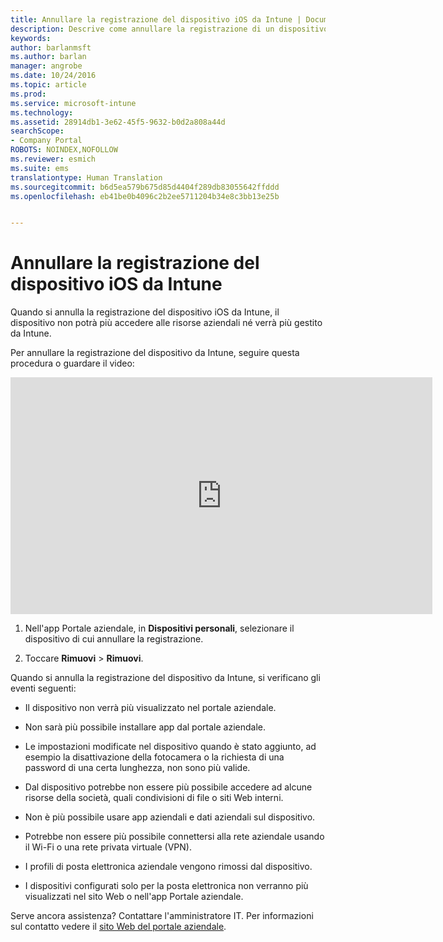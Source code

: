 ```yaml
---
title: Annullare la registrazione del dispositivo iOS da Intune | Documentazione Microsoft
description: Descrive come annullare la registrazione di un dispositivo iOS da Intune
keywords: 
author: barlanmsft
ms.author: barlan
manager: angrobe
ms.date: 10/24/2016
ms.topic: article
ms.prod: 
ms.service: microsoft-intune
ms.technology: 
ms.assetid: 28914db1-3e62-45f5-9632-b0d2a808a44d
searchScope:
- Company Portal
ROBOTS: NOINDEX,NOFOLLOW
ms.reviewer: esmich
ms.suite: ems
translationtype: Human Translation
ms.sourcegitcommit: b6d5ea579b675d85d4404f289db83055642ffddd
ms.openlocfilehash: eb41be0b4096c2b2ee5711204b34e8c3bb13e25b


---
```



# <a name="unenroll-your-ios-device-from-intune"></a>Annullare la registrazione del dispositivo iOS da Intune

Quando si annulla la registrazione del dispositivo iOS da Intune, il dispositivo non potrà più accedere alle risorse aziendali né verrà più gestito da Intune.

Per annullare la registrazione del dispositivo da Intune, seguire questa procedura o guardare il video:

<iframe width="675" height="379" src="https://www.youtube.com/embed/6UFtBrBWUUI" frameborder="0" allowfullscreen></iframe>


1.  Nell'app Portale aziendale, in **Dispositivi personali**, selezionare il dispositivo di cui annullare la registrazione.

2.  Toccare **Rimuovi** &gt; **Rimuovi**.

Quando si annulla la registrazione del dispositivo da Intune, si verificano gli eventi seguenti:

-   Il dispositivo non verrà più visualizzato nel portale aziendale.

-   Non sarà più possibile installare app dal portale aziendale.

-   Le impostazioni modificate nel dispositivo quando è stato aggiunto, ad esempio la disattivazione della fotocamera o la richiesta di una password di una certa lunghezza, non sono più valide.

-   Dal dispositivo potrebbe non essere più possibile accedere ad alcune risorse della società, quali condivisioni di file o siti Web interni.

-   Non è più possibile usare app aziendali e dati aziendali sul dispositivo.

-   Potrebbe non essere più possibile connettersi alla rete aziendale usando il Wi-Fi o una rete privata virtuale (VPN).

-   I profili di posta elettronica aziendale vengono rimossi dal dispositivo.

-   I dispositivi configurati solo per la posta elettronica non verranno più visualizzati nel sito Web o nell'app Portale aziendale.

Serve ancora assistenza? Contattare l'amministratore IT. Per informazioni sul contatto vedere il [sito Web del portale aziendale](http://portal.manage.microsoft.com).



<!--HONumber=Dec16_HO2-->


